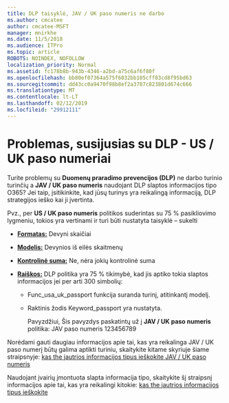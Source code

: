 ```yaml
---
title: DLP taisyklė, JAV / UK paso numeris ne darbo
ms.author: cmcatee
author: cmcatee-MSFT
manager: mnirkhe
ms.date: 11/5/2018
ms.audience: ITPro
ms.topic: article
ROBOTS: NOINDEX, NOFOLLOW
localization_priority: Normal
ms.assetid: fc178b8b-943b-4346-a2bd-a75c6af6f80f
ms.openlocfilehash: bb80ef07364a575f6032bb105cff83cd8f95bd63
ms.sourcegitcommit: dd43cc0a9470f98b8ef2a3787c823801d674c666
ms.translationtype: MT
ms.contentlocale: lt-LT
ms.lasthandoff: 02/12/2019
ms.locfileid: "29912111"
---
```

# <a name="problems-with-dlp---usuk-passport-numbers"></a>Problemas, susijusias su DLP - US / UK paso numeriai

Turite problemų su **Duomenų praradimo prevencijos (DLP)** ne darbo turinio turinčių a **JAV / UK paso numeris** naudojant DLP slaptos informacijos tipo O365? Jei taip, įsitikinkite, kad jūsų turinys yra reikalingą informaciją, DLP strategijos ieško kai ji įvertinta. 
  
Pvz., per **US / UK paso numeris** politikos suderintas su 75 % pasikliovimo lygmeniu, tokios yra vertinami ir turi būti nustatyta taisyklė – sukelti 
  
- **[Formatas:](https://docs.microsoft.com/office365/securitycompliance/what-the-sensitive-information-types-look-for#format-77)** Devyni skaičiai 
    
- **[Modelis:](https://docs.microsoft.com/office365/securitycompliance/what-the-sensitive-information-types-look-for#pattern-77)** Devynios iš eilės skaitmenų 
    
- **[Kontrolinė suma:](https://docs.microsoft.com/office365/securitycompliance/what-the-sensitive-information-types-look-for#checksum-76)** Ne, nėra jokių kontrolinė suma 
    
- **[Raiškos:](https://docs.microsoft.com/office365/securitycompliance/what-the-sensitive-information-types-look-for#definition-77)** DLP politika yra 75 % tikimybė, kad jis aptiko tokia slaptos informacijos jei per arti 300 simbolių: 
    
  - Func_usa_uk_passport funkcija suranda turinį, atitinkantį modelį.
    
  - Raktinis žodis Keyword_passport yra nustatyta.
    
    Pavyzdžiui, Šis pavyzdys paskatintų už į **JAV / UK paso numeris** politika: JAV paso numeris 123456789 
    
Norėdami gauti daugiau informacijos apie tai, kas yra reikalinga JAV / UK paso numerį būtų galima aptikti turiniu, skaitykite kitame skyriuje šiame straipsnyje: [kas the jautrios informacijos tipus ieškokite JAV / UK paso numeris](https://docs.microsoft.com/office365/securitycompliance/what-the-sensitive-information-types-look-for#us--uk-passport-number)
  
Naudojant įvairių įmontuota slapta informacija tipo, skaitykite šį straipsnį informacijos apie tai, kas yra reikalingi kitokie: [kas the jautrios informacijos tipus ieškokite](https://docs.microsoft.com/office365/securitycompliance/what-the-sensitive-information-types-look-for)
  

